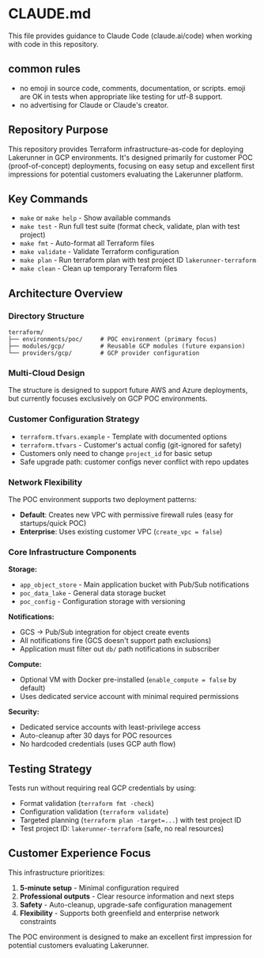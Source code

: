 # CLAUDE.md

This file provides guidance to Claude Code (claude.ai/code) when working with code in this repository.

## common rules

- no emoji in source code, comments, documentation, or scripts.  emoji are OK in tests when appropriate like testing for utf-8 support.
- no advertising for Claude or Claude's creator.

## Repository Purpose

This repository provides Terraform infrastructure-as-code for deploying Lakerunner in GCP environments. It's designed primarily for customer POC (proof-of-concept) deployments, focusing on easy setup and excellent first impressions for potential customers evaluating the Lakerunner platform.

## Key Commands

- `make` or `make help` - Show available commands
- `make test` - Run full test suite (format check, validate, plan with test project)
- `make fmt` - Auto-format all Terraform files
- `make validate` - Validate Terraform configuration
- `make plan` - Run terraform plan with test project ID `lakerunner-terraform`
- `make clean` - Clean up temporary Terraform files

## Architecture Overview

### Directory Structure
```
terraform/
├── environments/poc/     # POC environment (primary focus)
├── modules/gcp/          # Reusable GCP modules (future expansion)
└── providers/gcp/        # GCP provider configuration
```

### Multi-Cloud Design
The structure is designed to support future AWS and Azure deployments, but currently focuses exclusively on GCP POC environments.

### Customer Configuration Strategy
- `terraform.tfvars.example` - Template with documented options
- `terraform.tfvars` - Customer's actual config (git-ignored for safety)
- Customers only need to change `project_id` for basic setup
- Safe upgrade path: customer configs never conflict with repo updates

### Network Flexibility
The POC environment supports two deployment patterns:
- **Default**: Creates new VPC with permissive firewall rules (easy for startups/quick POC)
- **Enterprise**: Uses existing customer VPC (`create_vpc = false`)

### Core Infrastructure Components

**Storage:**
- `app_object_store` - Main application bucket with Pub/Sub notifications
- `poc_data_lake` - General data storage bucket
- `poc_config` - Configuration storage with versioning

**Notifications:**
- GCS → Pub/Sub integration for object create events
- All notifications fire (GCS doesn't support path exclusions)
- Application must filter out `db/` path notifications in subscriber

**Compute:**
- Optional VM with Docker pre-installed (`enable_compute = false` by default)
- Uses dedicated service account with minimal required permissions

**Security:**
- Dedicated service accounts with least-privilege access
- Auto-cleanup after 30 days for POC resources
- No hardcoded credentials (uses GCP auth flow)

## Testing Strategy

Tests run without requiring real GCP credentials by using:
- Format validation (`terraform fmt -check`)
- Configuration validation (`terraform validate`)
- Targeted planning (`terraform plan -target=...`) with test project ID
- Test project ID: `lakerunner-terraform` (safe, no real resources)

## Customer Experience Focus

This infrastructure prioritizes:
1. **5-minute setup** - Minimal configuration required
2. **Professional outputs** - Clear resource information and next steps
3. **Safety** - Auto-cleanup, upgrade-safe configuration management
4. **Flexibility** - Supports both greenfield and enterprise network constraints

The POC environment is designed to make an excellent first impression for potential customers evaluating Lakerunner.
